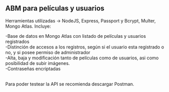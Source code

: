 ## ABM para películas y usuarios

Herramientas utilizadas -> NodeJS, Express, Passport y Bcrypt, Multer, Mongo Atlas. Incluye:

-Base de datos en Mongo Atlas con listado de películas y usuarios registrados <br />
-Distinción de accesos a los registros, según si el usuario esta registrado o no, y si posee permiso de administrador<br />
-Alta, baja y modificación tanto de películas como de usuarios, asi como posibilidad de subir imágenes.<br />
-Contraseñas encriptadas <br /> <br />

Para poder testear la API se recomienda descargar Postman.
